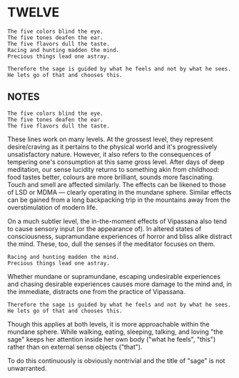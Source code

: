 
# TWELVE #

```
The five colors blind the eye.
The five tones deafen the ear.
The five flavors dull the taste.
Racing and hunting madden the mind.
Precious things lead one astray.

Therefore the sage is guided by what he feels and not by what he sees.
He lets go of that and chooses this.
```


## NOTES ##

```
The five colors blind the eye.
The five tones deafen the ear.
The five flavors dull the taste.
```

These lines work on many levels. At the grossest level, they represent desire/craving as it pertains to the physical world and it's progressively unsatisfactory nature. However, it also refers to the consequences of tempering one's consumption at this same gross level. After days of deep meditation, our sense lucidity returns to something akin from childhood: food tastes better, colours are more brilliant, sounds more fascinating. Touch and smell are affected similarly. The effects can be likened to those of LSD or MDMA — clearly operating in the mundane sphere. Similar effects can be gained from a long backpacking trip in the mountains away from the overstimulation of modern life.

On a much subtler level, the in-the-moment effects of Vipassana also tend to cause sensory input (or the appearance of). In altered states of consciousness, supramundane experiences of horror and bliss alike distract the mind. These, too, dull the senses if the meditator focuses on them.

```
Racing and hunting madden the mind.
Precious things lead one astray.
```

Whether mundane or supramundane, escaping undesirable experiences and chasing desirable experiences causes more damage to the mind and, in the immediate, distracts one from the practice of Vipassana.

```
Therefore the sage is guided by what he feels and not by what he sees.
He lets go of that and chooses this.
```

Though this applies at both levels, it is more approachable within the mundane sphere. While walking, eating, sleeping, talking, and loving "the sage" keeps her attention inside her own body ("what he feels", "this") rather than on external sense objects ("that").

To do this continuously is obviously nontrivial and the title of "sage" is not unwarranted.
